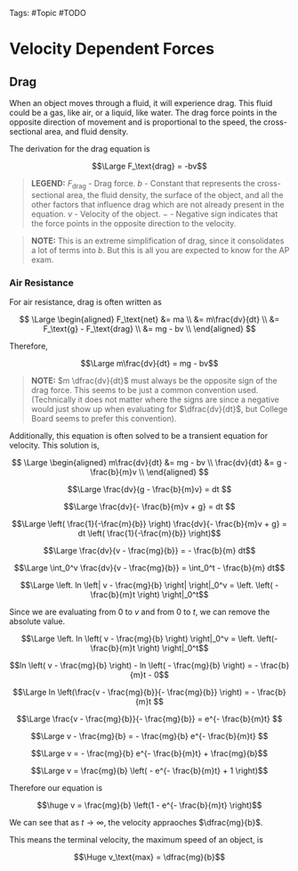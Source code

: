Tags: #Topic #TODO

# Velocity Dependent Forces

## Drag

When an object moves through a fluid, it will experience drag. This fluid could be a gas, like air, or a liquid, like water. The drag force points in the opposite direction of movement and is proportional to the speed, the cross-sectional area, and fluid density.

The derivation for the drag equation is

$$\Large F_\text{drag} = -bv$$

> **LEGEND:**
> $F_\text{drag}$ - Drag force.
> $b$ - Constant that represents the cross-sectional area, the fluid density, the surface of the object, and all the other factors that influence drag which are not already present in the equation.
> $v$ - Velocity of the object.
> $-$ - Negative sign indicates that the force points in the opposite direction to the velocity.

> **NOTE:**
> This is an extreme simplification of drag, since it consolidates a lot of terms into $b$. But this is all you are expected to know for the AP exam.

### Air Resistance

For air resistance, drag is often written as

$$
\Large
\begin{aligned}
F_\text{net} &= ma \\
&= m\frac{dv}{dt} \\
&= F_\text{g} - F_\text{drag} \\
&= mg - bv \\
\end{aligned}
$$

Therefore,

$$\Large m\frac{dv}{dt} = mg - bv$$

> **NOTE:**
> $m \dfrac{dv}{dt}$ must always be the opposite sign of the drag force. This seems to be just a common convention used. (Technically it does not matter where the signs are since a negative would just show up when evaluating for $\dfrac{dv}{dt}$, but College Board seems to prefer this convention).  

Additionally, this equation is often solved to be a transient equation for velocity. This solution is,

$$
\Large 
\begin{aligned}
m\frac{dv}{dt} &= mg - bv \\
\frac{dv}{dt} &= g - \frac{b}{m}v \\
\end{aligned}
$$

$$\Large 
\frac{dv}{g - \frac{b}{m}v} = dt $$

$$\Large \frac{dv}{- \frac{b}{m}v + g} = dt $$

$$\Large  \left( \frac{1}{-\frac{m}{b}} \right) \frac{dv}{- \frac{b}{m}v + g} = dt \left( \frac{1}{-\frac{m}{b}} \right)$$

$$\Large \frac{dv}{v - \frac{mg}{b}} = - \frac{b}{m} dt$$

$$\Large \int_0^v \frac{dv}{v - \frac{mg}{b}} = \int_0^t - \frac{b}{m} dt$$

$$\Large \left. ln \left| v - \frac{mg}{b} \right| \right|_0^v = \left. \left( - \frac{b}{m}t \right) \right|_0^t$$

Since we are evaluating from $0$ to $v$ and from $0$ to $t$, we can remove the absolute value.

$$\Large \left. ln \left( v - \frac{mg}{b} \right) \right|_0^v = \left. \left(- \frac{b}{m}t \right) \right|_0^t$$

$$ln \left( v - \frac{mg}{b} \right) - ln \left( - \frac{mg}{b} \right) = - \frac{b}{m}t - 0$$

$$\Large ln \left(\frac{v - \frac{mg}{b}}{- \frac{mg}{b}} \right) = - \frac{b}{m}t $$

$$\Large \frac{v - \frac{mg}{b}}{- \frac{mg}{b}} = e^{- \frac{b}{m}t} $$

$$\Large v - \frac{mg}{b} = - \frac{mg}{b} e^{- \frac{b}{m}t} $$

$$\Large v = - \frac{mg}{b} e^{- \frac{b}{m}t} + \frac{mg}{b}$$

$$\Large v = \frac{mg}{b} \left( - e^{- \frac{b}{m}t} + 1 \right)$$

Therefore our equation is

$$\huge v = \frac{mg}{b} \left(1 - e^{- \frac{b}{m}t} \right)$$

We can see that as $t \to \infty$, the velocity appraoches $\dfrac{mg}{b}$.

This means the terminal velocity, the maximum speed of an object, is

$$\Huge v_\text{max} = \dfrac{mg}{b}$$